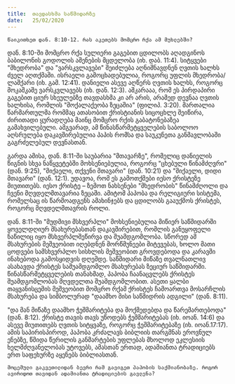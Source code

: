 ```yaml
---
title:  თავდასხმა საწმიდარზე
date:   25/02/2020
---
```


`წაიკითხეთ დან. 8:10-12. რას აკეთებს მომცრო რქა ამ მუხლებში?`

დან. 8:10-ში მომცრო რქა სულიერი გაგებით ცდილობს აღადგინოს ბაბილონის გოდოლის აშენების მცდელობა (იხ. დაბ. 11:4). სიტყვები "მხედრობა" და "ვარსკვლავები" შეიძლება აღნიშნავდნენ ღვთის ხალხს ძველ აღთქმაში. ისრაელი გამოცხადებულია, როგორც უფლის მხედრობა/ლაშქარი (იხ. გამ. 12:41). დანიელი ასევე აღწერს ღვთის ხალხს, როგორც მოკაშკაშე ვარსკვლავებს (იხ. დან. 12:3). აშკარააა, რომ ეს პირდაპირი გაგებით ციურ სხეულებზე თავდასხმა კი არ არის, არამედ დევნაა ღვთის ხალხისა, რომლის "მოქალაქეობა ზეცაშია" (ფილიპ. 3:20). მართალია წარმართულმა რომმაც ათასობით ქრისტიანის სიცოცხლე შეიწირა, ძირითადი ყურადღება მაინც მომცრო რქის გაბატონებაზეა გამახვილებული. ამგვარად, ამ წინასწარმეტყველების საბოლოო აღსრულება დაკავშირებულია პაპის რომსა და საუკუნეთა განმავლობაში გაგრძელებულ დევნასთან.

გარდა ამისა, დან. 8:11-ში საუბარია "მთავარზე", რომელიც დანიელის წიგნის სხვა ნაწყვეტებში მოხსენიებულია, როგორც "ცხებული წინამძღვრი" (დან. 9:25), "მიქაელი, თქვენი მთავარი" (დან. 10:21) და "მიქაელი, დიდი მთავარი" (დან. 12:1). უდავოა, რომ ეს გამოთქმები იესო ქრისტეზე მიუთითებს. იესო ქრისტე – ზემოთ ნახსენები "მხედრობის" წინამძღოლი და ჩვენი მღვდელმთავარია ზეცაში. ამიტომ პაპობა და რელიგიური სისტემა, რომელსაც ის წარმოადგენს ამახინჯებს და ცდილობს გააუქმოს ქრისტეს, როგორც მღვდელმთავრის როლი.

დან. 8:11-ში "მუდმივი მსხვერპლი" მოხსენიებულია მიწიერ საწმიდარში ყოველდღიურ მსახურებასთან დაკავშირებით, რომლის განუყოფელი ნაწილიც იყო მსხვერპლშეწირვა და შუამდგომლობა. სწორედ ამ მსახურების მეშვეობით იღებდნენ მორწმუნეები მიტევებას, ხოლო მათი ცოდვები სამსხვერპლო სისხლის მეშვეობით გროვდებოდა და კარავში ინახებოდა გამოსყიდვის დღემდე. საწმიდარი მიწაზე თვალნათლივ ასახავდა ქრისტეს საშუამდგომლო მსახურებას ზეციურ საწმიდარში. წინასწარმეტყველების თანახმად, პაპობა ჩაანაცვლებს ქრისტეს შუამდგომლობას მღვდელთა შუამდგომლობით. ასეთი ყალბი თაყვანისცემის მეშვეობით მომცრო რქამ ქრისტეს ჩამოართვა მოსარჩლის მსახურება და სიმბოლურად "დაამხო მისი საწმიდრის ადგილი" (დან. 8:11).

"და მან მიწაზე დაამხო ჭეშმარიტება და მოქმედებდა და წარემართებოდა" (დან. 8:12). ქრისტე თავის თავს უწოდებს ჭეშმარიტებას (იხ. იოან. 14:6) და ასევე მიუთითებს ღვთის სიტყვაზე, როგორც ჭეშმარიტებაზე (იხ. იოან.17:17). ამის საპირისპიროდ, პაპობა კრძალავს ბიბლიის თარგმნას ეროვნულ ენებზე, წმიდა წერილის განმარტების უფლებას მხოლოდ ეკლესიის ხელმძღვანელობას უტოვებს, ამასთან ერთად, ადამიანთა ტრადიციებს ერთ საფეხურზე აყენებს ბიბლიასთან.

`მოცემული გაკვეთილიდან ბევრი რამ გავიგეთ პაპობის საქმიანობაზე. როგორ ავირიდოთ თავიდან ადამიანთა ტრადიციების გავლენა?`
